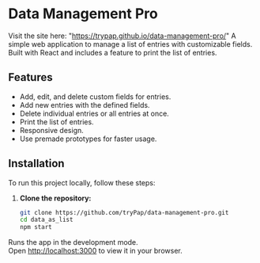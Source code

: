 # Data Management Pro

Visit the site here: "https://trypap.github.io/data-management-pro/"
A simple web application to manage a list of entries with customizable fields. Built with React and includes a feature to print the list of entries.

## Features

- Add, edit, and delete custom fields for entries.
- Add new entries with the defined fields.
- Delete individual entries or all entries at once.
- Print the list of entries.
- Responsive design.
- Use premade prototypes for faster usage.

## Installation

To run this project locally, follow these steps:

1. **Clone the repository:**

   ```sh
   git clone https://github.com/tryPap/data-management-pro.git
   cd data_as_list
   npm start

Runs the app in the development mode.\
Open [http://localhost:3000](http://localhost:3000) to view it in your browser.

